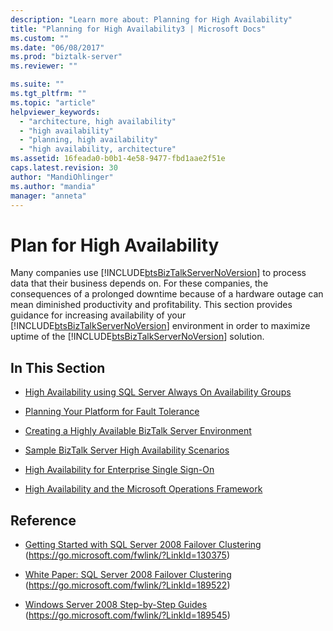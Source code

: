 ```yaml
---
description: "Learn more about: Planning for High Availability"
title: "Planning for High Availability3 | Microsoft Docs"
ms.custom: ""
ms.date: "06/08/2017"
ms.prod: "biztalk-server"
ms.reviewer: ""

ms.suite: ""
ms.tgt_pltfrm: ""
ms.topic: "article"
helpviewer_keywords:
  - "architecture, high availability"
  - "high availability"
  - "planning, high availability"
  - "high availability, architecture"
ms.assetid: 16feada0-b0b1-4e58-9477-fbd1aae2f51e
caps.latest.revision: 30
author: "MandiOhlinger"
ms.author: "mandia"
manager: "anneta"
---
```

# Plan for High Availability
Many companies use [!INCLUDE[btsBizTalkServerNoVersion](../includes/btsbiztalkservernoversion-md.md)] to process data that their business depends on. For these companies, the consequences of a prolonged downtime because of a hardware outage can mean diminished productivity and profitability. This section provides guidance for increasing availability of your [!INCLUDE[btsBizTalkServerNoVersion](../includes/btsbiztalkservernoversion-md.md)] environment in order to maximize uptime of the [!INCLUDE[btsBizTalkServerNoVersion](../includes/btsbiztalkservernoversion-md.md)] solution.

## In This Section
-   [High Availability using SQL Server Always On Availability Groups](../core/high-availability-using-sql-server-always-on-availability-groups.md)

-   [Planning Your Platform for Fault Tolerance](../core/planning-your-platform-for-fault-tolerance.md)

-   [Creating a Highly Available BizTalk Server Environment](../core/creating-a-highly-available-biztalk-server-environment.md)

-   [Sample BizTalk Server High Availability Scenarios](../core/sample-biztalk-server-high-availability-scenarios.md)

-   [High Availability for Enterprise Single Sign-On](../core/high-availability-for-enterprise-single-sign-on.md)

-   [High Availability and the Microsoft Operations Framework](../core/high-availability-and-the-microsoft-operations-framework.md)

## Reference

-   [Getting Started with SQL Server 2008 Failover Clustering](https://go.microsoft.com/fwlink/?LinkId=130375) (https://go.microsoft.com/fwlink/?LinkId=130375)

-   [White Paper: SQL Server 2008 Failover Clustering](https://go.microsoft.com/fwlink/?LinkId=189522) (https://go.microsoft.com/fwlink/?LinkId=189522)

-   [Windows Server 2008 Step-by-Step Guides](https://go.microsoft.com/fwlink/?LinkId=189545) (https://go.microsoft.com/fwlink/?LinkId=189545)
